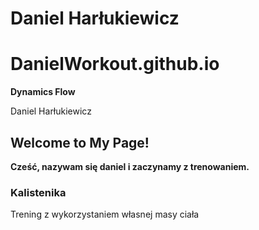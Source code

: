 # Daniel Harłukiewicz

# DanielWorkout.github.io

**Dynamics Flow**

Daniel Harłukiewicz


## Welcome to My Page!

**Cześć, nazywam się daniel i zaczynamy z trenowaniem.**

### Kalistenika

Trening z wykorzystaniem własnej masy ciała


